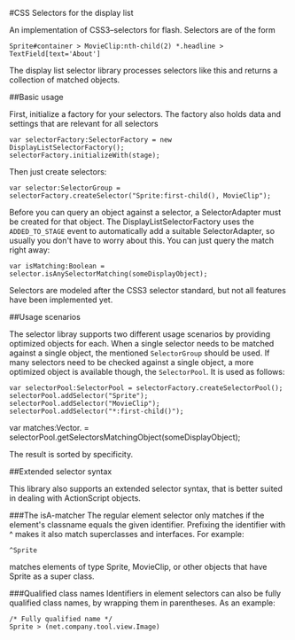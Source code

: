 

#CSS Selectors for the display list

An implementation of CSS3–selectors for flash. Selectors are
of the form

    Sprite#container > MovieClip:nth-child(2) *.headline > TextField[text='About']

The display list selector library processes selectors like this and returns a collection
of matched objects.



##Basic usage

First, initialize a factory for your selectors. The factory also holds data and settings that are relevant
for all selectors

    var selectorFactory:SelectorFactory = new DisplayListSelectorFactory();
    selectorFactory.initializeWith(stage);

Then just create selectors:

    var selector:SelectorGroup = selectorFactory.createSelector("Sprite:first-child(), MovieClip");

Before you can query an object against a selector, a SelectorAdapter must be created for that object. 
The DisplayListSelectorFactory uses the `ADDED_TO_STAGE` event to automatically add a suitable SelectorAdapter,
so usually you don't have to worry about this. You can just query the match right away:

    var isMatching:Boolean = selector.isAnySelectorMatching(someDisplayObject);

Selectors are modeled after the CSS3 selector standard, but not all features have been implemented
yet.


##Usage scenarios

The selector libray supports two different usage scenarios by providing optimized objects for each. When
a single selector needs to be matched against a single object, the mentioned `SelectorGroup` should be used.
If many selectors need to be checked against a single object, a more optimized object is available though, the
`SelectorPool`. It is used as follows:

    var selectorPool:SelectorPool = selectorFactory.createSelectorPool();
    selectorPool.addSelector("Sprite");
    selectorPool.addSelector("MovieClip");
    selectorPool.addSelector("*:first-child()");

var matches:Vector.<SelectorDescription> = selectorPool.getSelectorsMatchingObject(someDisplayObject);

The result is sorted by specificity.


##Extended selector syntax

This library also supports an extended selector syntax, that is better suited in dealing with ActionScript objects.


###The isA-matcher
The regular element selector only matches if the element's classname equals the given identifier. Prefixing
the identifier with ^ makes it also match superclasses and interfaces. For example:

    ^Sprite

matches elements of type Sprite, MovieClip, or other objects that have Sprite as a super class.


###Qualified class names
Identifiers in element selectors can also be fully qualified class names, by wrapping them
in parentheses. As an example: 

    /* Fully qualified name */
    Sprite > (net.company.tool.view.Image)
